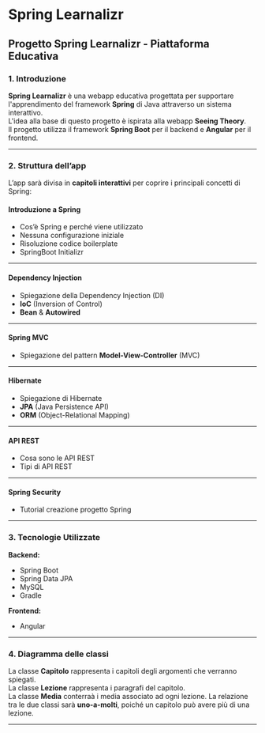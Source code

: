 # Spring Learnalizr

## Progetto Spring Learnalizr - Piattaforma Educativa

### 1. Introduzione
**Spring Learnalizr** è una webapp educativa progettata per supportare l'apprendimento del framework **Spring** di Java attraverso un sistema interattivo.  
L'idea alla base di questo progetto è ispirata alla webapp **Seeing Theory**.  
Il progetto utilizza il framework **Spring Boot** per il backend e **Angular** per il frontend.

---

### 2. Struttura dell’app
L’app sarà divisa in **capitoli interattivi** per coprire i principali concetti di Spring:

#### **Introduzione a Spring**
- Cos’è Spring e perché viene utilizzato
- Nessuna configurazione iniziale
- Risoluzione codice boilerplate
- SpringBoot Initializr

---

#### **Dependency Injection**
- Spiegazione della Dependency Injection (DI)
- **IoC** (Inversion of Control)
- **Bean** & **Autowired**

---

#### **Spring MVC**
- Spiegazione del pattern **Model-View-Controller** (MVC)

---

#### **Hibernate**
- Spiegazione di Hibernate  
- **JPA** (Java Persistence API)  
- **ORM** (Object-Relational Mapping)  

---

#### **API REST**
- Cosa sono le API REST  
- Tipi di API REST  

---

#### **Spring Security**
- Tutorial creazione progetto Spring  

---

### 3. Tecnologie Utilizzate
**Backend:**
- Spring Boot  
- Spring Data JPA  
- MySQL  
- Gradle  

**Frontend:**
- Angular  

---

### 4. Diagramma delle classi
La classe **Capitolo** rappresenta i capitoli degli argomenti che verranno spiegati.  
La classe **Lezione** rappresenta i paragrafi del capitolo.  
La classe **Media** conterraà i media associato ad ogni lezione.
La relazione tra le due classi sarà **uno-a-molti**, poiché un capitolo può avere più di una lezione.  

---

